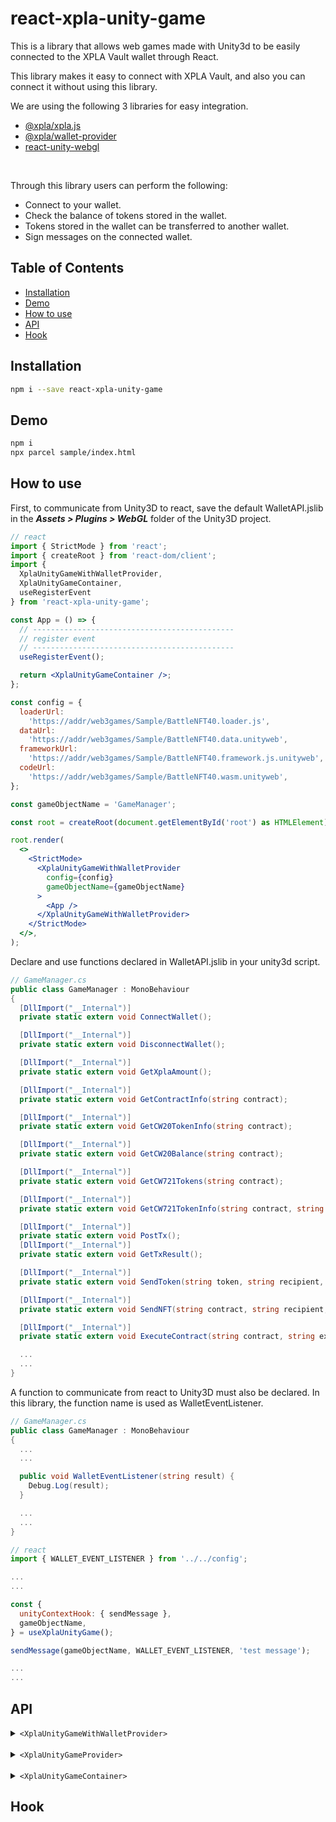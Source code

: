 # react-xpla-unity-game

This is a library that allows web games made with Unity3d to be easily connected to the XPLA Vault wallet through React.

This library makes it easy to connect with XPLA Vault, and also you can connect it without using this library.

We are using the following 3 libraries for easy integration.
- [@xpla/xpla.js](https://www.npmjs.com/package/@xpla/xpla.js)
- [@xpla/wallet-provider](https://www.npmjs.com/package/@xpla/wallet-provider)
- [react-unity-webgl](https://www.npmjs.com/package/react-unity-webgl)

<br />

Through this library users can perform the following:
- Connect to your wallet.
- Check the balance of tokens stored in the wallet.
- Tokens stored in the wallet can be transferred to another wallet.
- Sign messages on the connected wallet.

## Table of Contents
- [Installation](#installation)
- [Demo](#demo)
- [How to use](#how-to-use)
- [API](#api)
- [Hook](#hook)

## Installation

```bash
npm i --save react-xpla-unity-game
```

## Demo
```bash
npm i
npx parcel sample/index.html 
```

## How to use

First, to communicate from Unity3D to react, save the default WalletAPI.jslib in the ***Assets > Plugins > WebGL*** folder of the Unity3D project.

```jsx
// react
import { StrictMode } from 'react';
import { createRoot } from 'react-dom/client';
import { 
  XplaUnityGameWithWalletProvider,
  XplaUnityGameContainer,
  useRegisterEvent 
} from 'react-xpla-unity-game';

const App = () => {
  // ---------------------------------------------
  // register event
  // ---------------------------------------------
  useRegisterEvent();

  return <XplaUnityGameContainer />;
};

const config = {
  loaderUrl:
    'https://addr/web3games/Sample/BattleNFT40.loader.js',
  dataUrl:
    'https://addr/web3games/Sample/BattleNFT40.data.unityweb',
  frameworkUrl:
    'https://addr/web3games/Sample/BattleNFT40.framework.js.unityweb',
  codeUrl:
    'https://addr/web3games/Sample/BattleNFT40.wasm.unityweb',
};

const gameObjectName = 'GameManager';

const root = createRoot(document.getElementById('root') as HTMLElement);

root.render(
  <>
    <StrictMode>
      <XplaUnityGameWithWalletProvider
        config={config}
        gameObjectName={gameObjectName}
      >
        <App />
      </XplaUnityGameWithWalletProvider>
    </StrictMode>
  </>,
);
```

Declare and use functions declared in WalletAPI.jslib in your unity3d script.


```csharp
// GameManager.cs
public class GameManager : MonoBehaviour
{
  [DllImport("__Internal")]
  private static extern void ConnectWallet();

  [DllImport("__Internal")]
  private static extern void DisconnectWallet();

  [DllImport("__Internal")]
  private static extern void GetXplaAmount();

  [DllImport("__Internal")]
  private static extern void GetContractInfo(string contract);

  [DllImport("__Internal")]
  private static extern void GetCW20TokenInfo(string contract);

  [DllImport("__Internal")]
  private static extern void GetCW20Balance(string contract);

  [DllImport("__Internal")]
  private static extern void GetCW721Tokens(string contract);

  [DllImport("__Internal")]
  private static extern void GetCW721TokenInfo(string contract, string token_id);

  [DllImport("__Internal")]
  private static extern void PostTx();
  [DllImport("__Internal")]
  private static extern void GetTxResult();

  [DllImport("__Internal")]
  private static extern void SendToken(string token, string recipient, string amount, string txmemo);

  [DllImport("__Internal")]
  private static extern void SendNFT(string contract, string recipient, string token_id, string txmemo);

  [DllImport("__Internal")]
  private static extern void ExecuteContract(string contract, string execute_msg, string txmemo);

  ...
  ...
}
```

A function to communicate from react to Unity3D must also be declared. 
In this library, the function name is used as WalletEventListener.

```csharp
// GameManager.cs
public class GameManager : MonoBehaviour
{
  ...
  ...

  public void WalletEventListener(string result) {
    Debug.Log(result);
  }

  ...
  ...
}
```

```jsx
// react
import { WALLET_EVENT_LISTENER } from '../../config';

...
...

const {
  unityContextHook: { sendMessage },
  gameObjectName,
} = useXplaUnityGame();

sendMessage(gameObjectName, WALLET_EVENT_LISTENER, 'test message');

...
...

```

## API

<details>

<summary><code>&lt;XplaUnityGameWithWalletProvider&gt;</code></summary>

XplaUnityGameWithWalletProvider is composed of XPLA Vault's wallet-provider and XplaUnityGameProvider.

XplaUnityGameWithWalletProvider includes XPLA Vault wallet by default.

The default settings are:

```jsx
// Game build files
const config = {
  loaderUrl:
    'https://assets.zpt.info/web3games/Sample/BattleNFT35.loader.js',
  dataUrl: 'https://assets.zpt.info/web3games/Sample/BattleNFT35.data',
  frameworkUrl:
    'https://assets.zpt.info/web3games/Sample/BattleNFT35.framework.js',
  codeUrl: 'https://assets.zpt.info/web3games/Sample/BattleNFT35.wasm',
};

// Game object name to call from React to Unity3D 
const gameObjectName = 'GameManager';
```

</details>

<br />

<details>

<summary><code>&lt;XplaUnityGameProvider&gt;</code></summary>

It can be used if there is a wallet-provider of XPLA Vault that is already linked.

The default setting is the same as XplaUnityGameWithWalletProvider.

</details>

<br />

<details>

<summary><code>&lt;XplaUnityGameContainer&gt;</code></summary>

XplaUnityGameContainer is a wrapper component of react-unity-webgl's Unity component.

```jsx
// loading image or icon
const loading = <img src="IMAGE_LINK" alt="" />;

// Update Unity component style
// Changed the default width of 60% to 70%
const style: React.CSSProperties = {
  width: '70%'
}

return (
  <XplaUnityGameContainer loading={loading} style={style} />
)

```

</details>

## Hook
